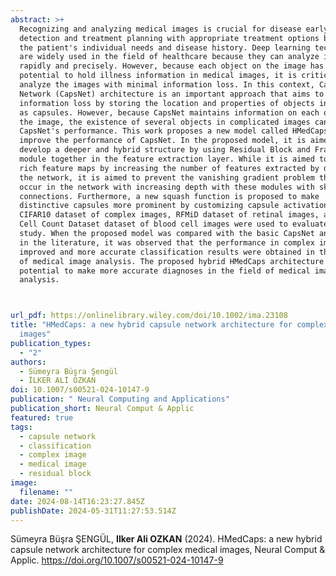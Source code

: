 ```yaml
---
abstract: >+
  Recognizing and analyzing medical images is crucial for disease early
  detection and treatment planning with appropriate treatment options based on
  the patient's individual needs and disease history. Deep learning technologies
  are widely used in the field of healthcare because they can analyze images
  rapidly and precisely. However, because each object on the image has the
  potential to hold illness information in medical images, it is critical to
  analyze the images with minimal information loss. In this context, Capsule
  Network (CapsNet) architecture is an important approach that aims to reduce
  information loss by storing the location and properties of objects in images
  as capsules. However, because CapsNet maintains information on each object in
  the image, the existence of several objects in complicated images can impair
  CapsNet's performance. This work proposes a new model called HMedCaps to
  improve the performance of CapsNet. In the proposed model, it is aimed to
  develop a deeper and hybrid structure by using Residual Block and FractalNet
  module together in the feature extraction layer. While it is aimed to obtain
  rich feature maps by increasing the number of features extracted by deepening
  the network, it is aimed to prevent the vanishing gradient problem that may
  occur in the network with increasing depth with these modules with skip
  connections. Furthermore, a new squash function is proposed to make
  distinctive capsules more prominent by customizing capsule activation. The
  CIFAR10 dataset of complex images, RFMiD dataset of retinal images, and Blood
  Cell Count Dataset dataset of blood cell images were used to evaluate the
  study. When the proposed model was compared with the basic CapsNet and studies
  in the literature, it was observed that the performance in complex images was
  improved and more accurate classification results were obtained in the field
  of medical image analysis. The proposed hybrid HMedCaps architecture has the
  potential to make more accurate diagnoses in the field of medical image
  analysis.



url_pdf: https://onlinelibrary.wiley.com/doi/10.1002/ima.23108
title: "HMedCaps: a new hybrid capsule network architecture for complex medical
  images"
publication_types:
  - "2"
authors:
  - Sümeyra Büşra Şengül
  - İLKER ALİ ÖZKAN
doi: 10.1007/s00521-024-10147-9
publication: " Neural Computing and Applications"
publication_short: Neural Comput & Applic
featured: true
tags:
  - capsule network
  - classification
  - complex image
  - medical image
  - residual block
image:
  filename: ""
date: 2024-08-14T16:23:27.845Z
publishDate: 2024-05-31T11:27:53.514Z
---
```

Sümeyra Büşra ŞENGÜL, **Ilker Ali OZKAN** (2024). HMedCaps: a new hybrid capsule network architecture for complex medical images, Neural Comput & Applic. https://doi.org/10.1007/s00521-024-10147-9